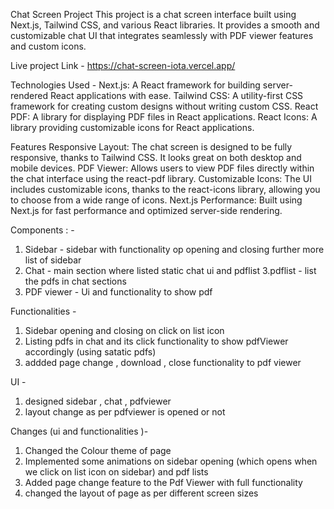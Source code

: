 Chat Screen Project
This project is a chat screen interface built using Next.js, Tailwind CSS, and various React libraries. It provides a smooth and customizable chat UI that integrates seamlessly with PDF viewer features and custom icons.


 Live project Link - https://chat-screen-iota.vercel.app/ 

Technologies Used - 
Next.js: A React framework for building server-rendered React applications with ease.
Tailwind CSS: A utility-first CSS framework for creating custom designs without writing custom CSS.
React PDF: A library for displaying PDF files in React applications.
React Icons: A library providing customizable icons for React applications.

Features
Responsive Layout: The chat screen is designed to be fully responsive, thanks to Tailwind CSS. It looks great on both desktop and mobile devices.
PDF Viewer: Allows users to view PDF files directly within the chat interface using the react-pdf library.
Customizable Icons: The UI includes customizable icons, thanks to the react-icons library, allowing you to choose from a wide range of icons.
Next.js Performance: Built using Next.js for fast performance and optimized server-side rendering.

Components : - 
1. Sidebar - sidebar with functionality op opening and closing further more list of sidebar
2. Chat - main section where listed static chat ui   and  pdflist
3.pdflist - list the pdfs in chat sections 
4. PDF viewer - Ui and functionality to show pdf


Functionalities - 
1. Sidebar opening and closing on click on list icon 
2. Listing pdfs in chat and its click functionality to show pdfViewer accordingly (using satatic pdfs)
3. addded page change  , download , close functionality to pdf viewer

UI - 
1. designed sidebar , chat , pdfviewer 
2. layout change as per pdfviewer is opened or not 

Changes (ui and functionalities )- 
1. Changed the Colour theme of  page 
2. Implemented some animations on sidebar opening (which opens when  we click on list icon on sidebar) and pdf lists
3.  Added page change feature to the Pdf Viewer with full functionality 
4. changed the layout of page as per different screen sizes
